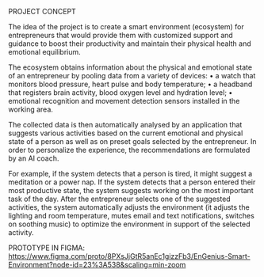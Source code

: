 PROJECT CONCEPT

The idea of the project is to create a smart environment (ecosystem) for entrepreneurs that would provide them with customized support and guidance to boost their productivity and maintain their physical health and emotional equilibrium.

The ecosystem obtains information about the physical and emotional state of an entrepreneur by pooling data from a variety of devices:
• a watch that monitors blood pressure, heart pulse and body temperature;
• a headband that registers brain activity, blood oxygen level and hydration level;
• emotional recognition and movement detection sensors installed in the working area.

The collected data is then automatically analysed by an application that suggests various activities based on the current emotional and physical state of a person as well as on preset goals selected by the entrepreneur. In order to personalize the experience, the recommendations are formulated by an AI coach.

For example, if the system detects that a person is tired, it might suggest a meditation or a power nap. If the system detects that a person entered their most productive state, the system suggests working on the most important task of the day. After the entrepreneur selects one of the suggested activities, the system automatically adjusts the environment (it adjusts the lighting and room temperature, mutes email and text notifications, switches on soothing music) to optimize the environment in support of the selected activity.

PROTOTYPE IN FIGMA: https://www.figma.com/proto/8PXsJjGtR5anEc1gizzFb3/EnGenius-Smart-Environment?node-id=23%3A538&scaling=min-zoom
